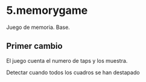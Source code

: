 # 5.memorygame

Juego de memoria. Base.

## Primer cambio

El juego cuenta el numero de taps y los muestra.

Detectar cuando todos los cuadros se han destapado
